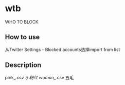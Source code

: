 # wtb
WHO TO BLOCK

## How to use

从Twitter Settings - Blocked accounts选择import from list

## Description

pink_*.csv 小粉红
wumao_*.csv 五毛
